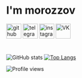 # I'm **morozzov**

 [<img src='https://cdn.jsdelivr.net/npm/simple-icons@3.0.1/icons/github.svg' alt='github' height='40'>](https://github.com/morozzov) [<img src='https://cdn.jsdelivr.net/npm/simple-icons@3.0.1/icons/telegram.svg' alt='telegram' height='40'>](https://t.me/moroz_zov) [<img src='https://cdn.jsdelivr.net/npm/simple-icons@3.0.1/icons/instagram.svg' alt='instagram' height='40'>](https://www.instagram.com/_morozzov) [<img src='https://cdn.jsdelivr.net/npm/simple-icons@3.0.1/icons/vk.svg' alt='VK' height='40'>](https://vk.com/moroz_zov) 

#

 ![GitHub stats](https://github-readme-stats.vercel.app/api?username=morozzov&show_icons=true&theme=radical) 
 [![Top Langs](https://github-readme-stats.vercel.app/api/top-langs/?username=morozzov&layout=compact&theme=radical&langs_count=10&hide=Python)](https://github.com/anuraghazra/github-readme-stats)
 
 ![Profile views](https://gpvc.arturio.dev/morozzov)  



